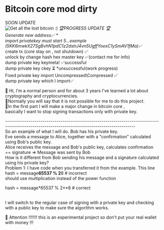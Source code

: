 # Bitcoin core mod dirty
SOON UPDATE  <br>
<img src="https://github.com/bekli23/v0.17.0.1-g-01xploid-development-dirty/blob/main/bitoins-to-bits-2.jpg?raw=true" alt="Get all the lost bitcoin :)">
*🏆PROGRESS UPDATE 🏆<br>
Generate new address✅ * <br>
import privatekey must start 5...exemple (5KK6mwkX27SgBvhN1pdC1z2dstrJ4vn5UgffYoexC1ySmAV1fMa)✅* <br>
create tx (core stay on , not shutdown) ✅<br>
unlock by change hash hex master key ✅(contact me for info) <br>
dump private key keymeta!  ✅successful <br>
dump private key ckey ⏳ *unsuccessful(work progress) <br>
Fixed private key import Uncompressed\Compressed ✅<br>
dump private key which I import✅<br>

👀 Hi, I'm a normal person and for about 3 years I've learned a lot about cryptography and cryptocurrencies. <br>
👀Normally you will say that it is not possible for me to do this project.<br>
👀In the first part I will make a major change in bitcoin core ,<br>
basically I want to stop signing transactions only with private key.<br>

------------------------------------------------------------------------------------------------------------------------------------------------<br>
     So an example of what I will do.
Bob has his private key.<br>
Eve sends a message to Alice, together with a "confirmation" calculated using Bob's public key.<br>
Alice receives the message and Bob's public key, calculates confirmation == signature => Message was sent by Bob <br>
How is it different from Bob sending his message and a signature calculated using his private key?<br>
Problem 1: I have  code when you transferred it from the example. This line<br>
hash = message**65537 % 2**8  # incorrect<br>
should use multiplication instead of the power function<br>

hash = message*65537 % 2**8  # correct<br>
<br>

I will switch to the regular case of signing with a private key and checking with a public key to make sure the algorithm works.<br>

🌱 Attention !!!!!!! this is an experimental project so don't put your real wallet with money !!!

